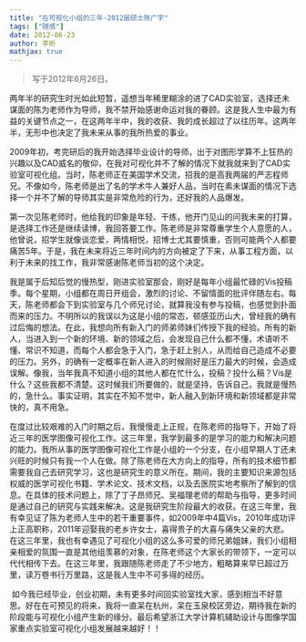```yaml
---
title: "在可视化小组的三年-2012届硕士陈广宇"
tags: ["随感"]
date: 2012-06-23
author: 李昕    
mathjax: true
---
```


>  写于2012年6月26日。

​	两年半的研究生时光如此短暂，遥想当年稀里糊涂的进了CAD实验室，选择还未谋面的陈为老师作为导师，我不禁开始感谢命运对我的眷顾。这是我人生中最为有益的关键节点之一，在这两年半中，我的收获、我的成长超过了以往历年。这两年半，无形中也决定了我未来从事的我所热爱的事业。  

​	2009年初，考完研后的我开始选择毕业设计的导师，出于对图形学算不上狂热的兴趣以及CAD威名的敬仰，在我对可视化并不了解的情况下就我就来到了CAD实验室可视化组。当时，陈老师正在美国学术交流，招我的是高我两届的严志程师兄。不像如今，陈老师是出了名的学术牛人兼好人品，当时在素未谋面的情况下选择一个并不了解的导师其实是非常危险的行为，还好我的人品爆发。

​	第一次见陈老师时，他给我的印象是年轻、干练，他开门见山的问我未来的打算，是选择工作还是继续读博，我回答要工作。陈老师是非常尊重学生个人意愿的人，他曾说，招学生就像谈恋爱，两情相悦，招博士尤其要慎重，否则可能两个人都要痛苦5年。于是，我在未来将近三年时间内的方向被定了下来，从事工程方面，以利于未来的找工作，我非常感谢陈老师当初的这个决定。

​	 我是属于后知后觉的慢热型，刚进实验室那会，刚好是每年小组最忙碌的Vis投稿季。每个星期，小组都在周日开组会，激烈的讨论、不留情面的批评伴随左右。每天，陈老师都会下到实验室与几个师兄讨论，就算我没有参与投稿，也感觉到扑面而来的压力。不明所以的我误以为这是小组的常态，顿感亚历山大，曾经我的确有过后悔的想法。在此，我想向所有新入门的师弟师妹们传授下我的经验。所有的新人，当进入到一个新的环境、新的领域之后，会发现自己什么都不懂，术语听不懂、常识不知道，而每个人都会急于入门，急于赶上别人，从而给自己造成不必要的压力。另外，的确有一定概率在新人进入的时候刚好是压力最大的时候，会造成误解。像我，当年我真不知道小组的其他人都在忙什么，投稿？投什么稿？Vis是什么？这些我都不清楚。这时候我们所要做的，就是坚持，告诉自己，我就是慢热的，急什么。事实证明，其实在不知不觉中，新人融入到新环境和新领域都是非常快的，真不用急。  

​	在度过比较艰难的入门时期之后，我慢慢走上正规，在陈老师的指导下，开始了将近三年的医学图像可视化工作。这三年里，我学到最多的是学习的能力和解决问题的能力。我所从事的医学图像可视化工作是小组的一个分支，在小组早期人丁还未兴旺的时候只有我一个人在做。除了陈老师在大方向上的指导，所有的技术细节都需要我自己去研究学习，这也是研究生的意义所在。期间，我的主要知识来源包括权威的医学可视化书籍、学术论文、技术文档，以及去医院实地考察所了解到的信息。在具体的技术问题上，除了丁子昂师兄、吴福理老师的帮助与指导，更多时间是通过自己的研究与实践来解决。这是我研究生阶段最大的收获。在这三年里，我有幸见证了陈为老师人生中的若干重要事件，如2009年中4篇Vis，2010年成功评上正高职称，2011年迎娶我的老乡许女士，喜得贵子的大喜与痛失父亲的大悲。在这三年里，我也有幸遇见了可视化小组的这么多可爱的师兄弟姐妹，我们小组相亲相爱的氛围一直是其他组羡慕的对象，在陈老师这个大家长的带领下，一定可以代代相传下去。在这三年里，我跟随陈老师走了不少地方，粗略算来早已超过万里，读万卷书行万里路，这是我人生中不可多得的经历。

​	 如今我已经毕业，创业初期，未有更多时间回实验室找大家，感到相当不好意思。好在在可预见的将来，我将一直呆在杭州，呆在玉泉校区旁边，期待我在新的阶段能与可视化小组产生新的缘分。最后希望浙江大学计算机辅助设计与图像学国家重点实验室可视化小组发展越来越好！！